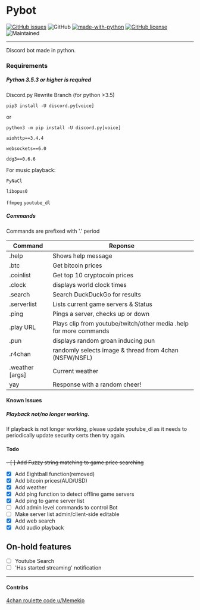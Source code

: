 # Pybot
[![GitHub issues](https://img.shields.io/github/issues/Spcktr/PyBot)](https://github.com/Spcktr/PyBot/issues)
![GitHub](https://img.shields.io/github/license/spcktr/pybot.svg)
[![made-with-python](https://img.shields.io/badge/Made%20with-Python-1f425f.svg)](https://www.python.org/)
[![GitHub license](https://img.shields.io/github/license/Spcktr/PyBot)](https://github.com/Spcktr/PyBot/blob/master/LICENSE)
![Maintained](https://img.shields.io/badge/Maintained-Yes-orange.svg)

---

Discord bot made in python.


### Requirements

##### **Python 3.5.3 or higher is required**


Discord.py Rewrite Branch (for python >3.5)

```pip3 install -U discord.py[voice]```

or

```python3 -m pip install -U discord.py[voice]```

```aiohttp==3.4.4```

```websockets==6.0```

```ddg3==0.6.6```

For music playback:

```PyNaCl```

```libopus0```

```ffmpeg```
```youtube_dl```

##### Commands

Commands are prefixed with '.' period

| Command | Reponse  |
| -------- | -------- |
| .help  |  Shows help message |
| .btc     | Get bitcoin prices |
| .coinlist     | Get top 10 cryptocoin prices |
| .clock | displays world clock times |
| .search | Search DuckDuckGo for results |
| .serverlist | Lists current game servers & Status  |
| .ping | Pings a server, checks up or down |
| .play URL | Plays clip from youtube/twitch/other media .help for more commands |
| .pun | displays random groan inducing pun |
| .r4chan | randomly selects image & thread from 4chan (NSFW/NSFL)|
| .weather <args> [args] | Current weather |
|  yay | Response with a random cheer!    |
  
#### Known Issues

##### Playback not/no longer working. 
If playback is not longer working, please update youtube_dl as it needs to periodically update security certs then try again.

#### Todo

~~- [ ] Add Fuzzy string matching to game price searching~~
- [x] Add Eightball function(removed)
- [x] Add bitcoin prices(AUD/USD)
- [x] Add weather
- [x] Add ping function to detect offline game servers
- [x] Add ping to game server list
- [ ] Add admin level commands to control Bot
- [ ] Make server list admin/client-side editable
- [x] Add web search
- [x] Add audio playback

## On-hold features

- [ ] Youtube Search
- [ ] 'Has started streaming' notification

---

#### Contribs
[4chan roulette code u/Memekip](https://www.reddit.com/r/Python/comments/ccrh6o/i_just_made_the_most_5050_script_ever_it_selects/)
